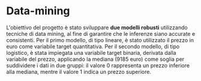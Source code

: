 # Data-mining
L'obiettivo del progetto è stato sviluppare **due modelli robusti** utilizzando tecniche di data mining, al fine di garantire che le inferenze siano accurate e consistenti. Per il primo modello, di tipo lineare, è stato utilizzato il prezzo in euro come variabile target quantitativa. Per il secondo modello, di tipo logistico, è stata impiegata una variabile target binaria, derivata dalla variabile del prezzo, applicando la mediana (9185 euro) come soglia per suddividere i dati in due gruppi: il valore 0 rappresenta un prezzo inferiore alla mediana, mentre il valore 1 indica un prezzo superiore. 
